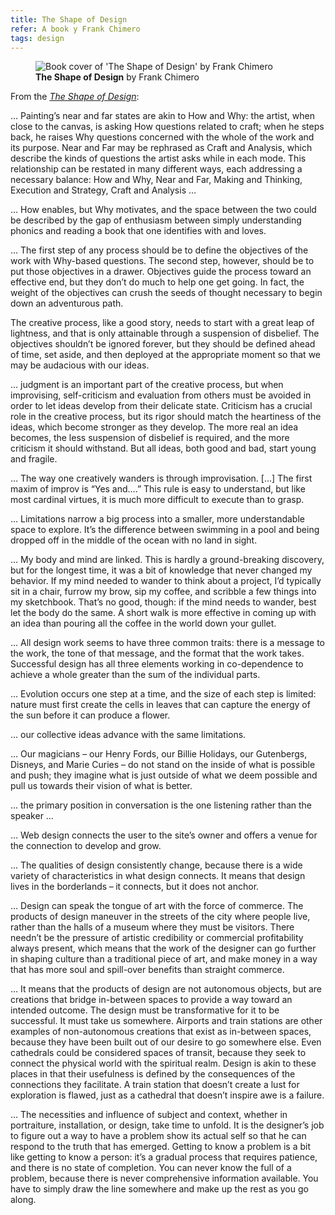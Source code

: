 ```yaml
---
title: The Shape of Design
refer: A book y Frank Chimero
tags: design
---
```

<figure class="rg:split">
<img src="/img/journal/the-shape-of-design.svg" alt="Book cover of 'The Shape of Design' by Frank Chimero">
<figcaption><strong>The Shape of Design</strong> by Frank Chimero</figcaption>
</figure>


From the *[The Shape of Design](https://shapeofdesignbook.com)*:

… Painting’s near and far states are akin to How and Why: the artist, when close to the canvas, is asking How questions related to craft; when he steps back, he raises Why questions concerned with the whole of the work and its purpose. Near and Far may be rephrased as Craft and Analysis, which describe the kinds of questions the artist asks while in each mode. This relationship can be restated in many different ways, each addressing a necessary balance: How and Why, Near and Far, Making and Thinking, Execution and Strategy, Craft and Analysis …

… How enables, but Why motivates, and the space between the two could be described by the gap of enthusiasm between simply understanding phonics and reading a book that one identifies with and loves. 

… The first step of any process should be to define the objectives of the work with Why-based questions. The second step, however, should be to put those objectives in a drawer. Objectives guide the process toward an effective end, but they don’t do much to help one get going. In fact, the weight of the objectives can crush the seeds of thought necessary to begin down an adventurous path.

The creative process, like a good story, needs to start with a great leap of lightness, and that is only attainable through a suspension of disbelief. The objectives shouldn’t be ignored forever, but they should be defined ahead of time, set aside, and then deployed at the appropriate moment so that we may be audacious with our ideas.

… judgment is an important part of the creative process, but when improvising, self-criticism and evaluation from others must be avoided in order to let ideas develop from their delicate state. Criticism has a crucial role in the creative process, but its rigor should match the heartiness of the ideas, which become stronger as they develop. The more real an idea becomes, the less suspension of disbelief is required, and the more criticism it should withstand. But all ideas, both good and bad, start young and fragile.

… The way one creatively wanders is through improvisation. […] The first maxim of improv is “Yes and….” This rule is easy to understand, but like most cardinal virtues, it is much more difficult to execute than to grasp. 

… Limitations narrow a big process into a smaller, more understandable space to explore. It’s the difference between swimming in a pool and being dropped off in the middle of the ocean with no land in sight.

… My body and mind are linked. This is hardly a ground-breaking discovery, but for the longest time, it was a bit of knowledge that never changed my behavior. If my mind needed to wander to think about a project, I’d typically sit in a chair, furrow my brow, sip my coffee, and scribble a few things into my sketchbook. That’s no good, though: if the mind needs to wander, best let the body do the same. A short walk is more effective in coming up with an idea than pouring all the coffee in the world down your gullet.

… All design work seems to have three common traits: there is a message to the work, the tone of that message, and the format that the work takes. Successful design has all three elements working in co-dependence to achieve a whole greater than the sum of the individual parts.

… Evolution occurs one step at a time, and the size of each step is limited: nature must first create the cells in leaves that can capture the energy of the sun before it can produce a flower.

… our collective ideas advance with the same limitations.

… Our magicians – our Henry Fords, our Billie Holidays, our Gutenbergs, Disneys, and Marie Curies – do not stand on the inside of what is possible and push; they imagine what is just outside of what we deem possible and pull us towards their vision of what is better. 

… the primary position in conversation is the one listening rather than the speaker …

… Web design connects the user to the site’s owner and offers a venue for the connection to develop and grow.

… The qualities of design consistently change, because there is a wide variety of characteristics in what design connects. It means that design lives in the borderlands – it connects, but it does not anchor. 

… Design can speak the tongue of art with the force of commerce. The products of design maneuver in the streets of the city where people live, rather than the halls of a museum where they must be visitors. There needn’t be the pressure of artistic credibility or commercial profitability always present, which means that the work of the designer can go further in shaping culture than a traditional piece of art, and make money in a way that has more soul and spill-over benefits than straight commerce.

… It means that the products of design are not autonomous objects, but are creations that bridge in-between spaces to provide a way toward an intended outcome. The design must be transformative for it to be successful. It must take us somewhere. Airports and train stations are other examples of non-autonomous creations that exist as in-between spaces, because they have been built out of our desire to go somewhere else. Even cathedrals could be considered spaces of transit, because they seek to connect the physical world with the spiritual realm. Design is akin to these places in that their usefulness is defined by the consequences of the connections they facilitate. A train station that doesn’t create a lust for exploration is flawed, just as a cathedral that doesn’t inspire awe is a failure.

… The necessities and influence of subject and context, whether in portraiture, installation, or design, take time to unfold. It is the designer’s job to figure out a way to have a problem show its actual self so that he can respond to the truth that has emerged. Getting to know a problem is a bit like getting to know a person: it’s a gradual process that requires patience, and there is no state of completion. You can never know the full of a problem, because there is never comprehensive information available. You have to simply draw the line somewhere and make up the rest as you go along.


